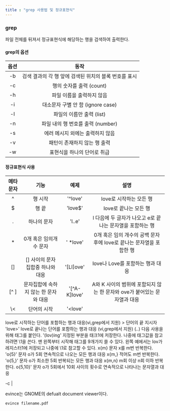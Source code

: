 ```yaml
---
title : "grep 사용법 및 정규표현식"
---
```


### grep

파일 전체를 뒤져서 정규표현식에 해당하는 행을 검색하여 출력한다.

#### grep의 옵션

옵션 | 동작
:-:|:-:
-b | 검색 결과의 각 행 앞에 검색된 위치의 블록 번호를 표시 
-c | 행의 숫자를 출력 (count)
-h | 파일 이름을 출력하지 않음
-i | 대소문자 구별 안 함 (ignore case)
-l | 파일의 이름만 출력 (list)
-n | 파일 내의 행 번호를 출력 (number)
-s | 에러 메시지 외에는 출력하지 않음
-v | 패턴이 존재하지 않는 행 출력
-w | 표현식을 하나의 단어로 취급

#### 정규표현식 사용
메타문자|기능|예제|설명
:-:|:-:|:-:|:-:
^|행 시작|'^love'|love로 시작하는 모든 행
$|행 끝|'love$'|love로 끝나는 모든 행
.|하나의 문자|'l..e'|l 다음에 두 글자가 나오고 e로 끝나는 문자열을 포함하는 행
*|0개 혹은 임의개수 문자|' *love'|0개 혹은 임의 개수의 공백 문자 후에 love로 끝나는 문자열을 포함한 행
[]|[] 사이의 문자 집합중 하나와 대응|'[Ll]ove'|love나 Love를 포함하는 행과 대응
[^ ]|문자집합에 속하지 않는 한 문자와 대응|'\[^A-K]love'|A와 K 사이의 범위에 포함되지 않는 한 문자와 ove가 붙어있는 문자열과 대응
\\<|단어의 시작|'\<love'|
love로 시작하는 단어를 포함하는 행과 대응(vi,grep에서 지원)
\>
단어의 끝 지시자
'love\>'
love로 끝나는 단어를 포함하는 행과 대응
(vi,grep에서 지원)
\(..\)
다음 사용을 위해 태그를 붙인다.
'\(lov\)ing'
지정된 부분을 태크1에 저장한다. 나중에 태그값을 참고하려면 \1을 쓴다. 맨 왼쪽부터 시작해 태그를 9개가지 쓸 수 있다. 왼쪽 예에서는 lov가 레지스터1에 저장되고 나중에 \1로 참고할 수 있다.
x\{m\}
문자 x를 m번 반복한다.
'o\{5\}'
문자 o가 5회 연속적으로 나오는 모든 행과 대응
x\{m,\}
적어도 m번 반복한다.
'o\{5,\}'
문자 o가 최소한 5회 반복되는 모든 행과 대응
x\{m,n\}
m회 이상 n회 이하 반복한다.
o\{5,10\}'
문자 o가 5회에서 10회 사이의 횟수로 연속적으로 나타나는 문자열과 대응


-c | 

evince는 GNOME의 defualt document viewer이다.

```shell
evince filename.pdf
```

